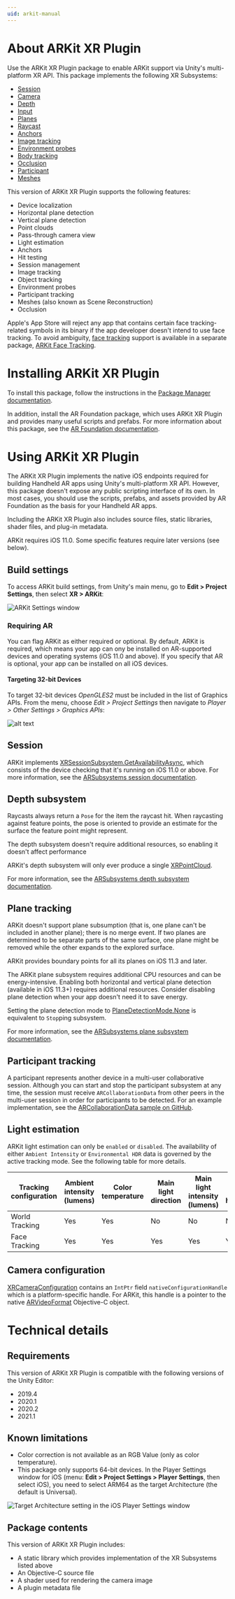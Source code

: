 ```yaml
---
uid: arkit-manual
---
```

# About ARKit XR Plugin

Use the ARKit XR Plugin package to enable ARKit support via Unity's multi-platform XR API. This package implements the following XR Subsystems:

* [Session](xref:arsubsystems-session-subsystem)
* [Camera](xref:arsubsystems-camera-subsystem)
* [Depth](xref:arsubsystems-depth-subsystem)
* [Input](xref:UnityEngine.XR.XRInputSubsystem)
* [Planes](xref:arsubsystems-plane-subsystem)
* [Raycast](xref:arsubsystems-raycast-subsystem)
* [Anchors](xref:arsubsystems-anchor-subsystem)
* [Image tracking](xref:arsubsystems-image-tracking-subsystem)
* [Environment probes](xref:arsubsystems-environment-probe-subsystem)
* [Body tracking](xref:UnityEngine.XR.ARSubsystems.XRHumanBodySubsystem)
* [Occlusion](xref:arsubsystems-occlusion-subsystem)
* [Participant](xref:arsubsystems-participant-subsystem)
* [Meshes](xref:arsubsystems-mesh-subsystem)

This version of ARKit XR Plugin supports the following features:

* Device localization
* Horizontal plane detection
* Vertical plane detection
* Point clouds
* Pass-through camera view
* Light estimation
* Anchors
* Hit testing
* Session management
* Image tracking
* Object tracking
* Environment probes
* Participant tracking
* Meshes (also known as Scene Reconstruction)
* Occlusion

Apple's App Store will reject any app that contains certain face tracking-related symbols in its binary if the app developer doesn't intend to use face tracking. To avoid ambiguity, [face tracking](xref:arsubsystems-face-subsystem) support is available in a separate package, [ARKit Face Tracking](https://docs.unity3d.com/Packages/com.unity.xr.arkit-face-tracking@4.1).

# Installing ARKit XR Plugin

To install this package, follow the instructions in the [Package Manager documentation](https://docs.unity3d.com/Packages/com.unity.package-manager-ui@latest/index.html).

In addition, install the AR Foundation package, which uses ARKit XR Plugin and provides many useful scripts and prefabs. For more information about this package, see the [AR Foundation documentation](https://docs.unity3d.com/Packages/com.unity.xr.arfoundation@latest).

# Using ARKit XR Plugin

The ARKit XR Plugin implements the native iOS endpoints required for building Handheld AR apps using Unity's multi-platform XR API. However, this package doesn't expose any public scripting interface of its own. In most cases, you should use the scripts, prefabs, and assets provided by AR Foundation as the basis for your Handheld AR apps.

Including the ARKit XR Plugin also includes source files, static libraries, shader files, and plug-in metadata.

ARKit requires iOS 11.0. Some specific features require later versions (see below).

## Build settings

To access ARKit build settings, from Unity's main menu, go to **Edit &gt; Project Settings**, then select **XR &gt; ARKit**:

![ARKit Settings window](images/arkitsettings-dialog.png "ARKit Settings window")

### Requiring AR

You can flag ARKit as either required or optional. By default, ARKit is required, which means your app can ony be installed on AR-supported devices and operating systems (iOS 11.0 and above). If you specify that AR is optional, your app can be installed on all iOS devices.

#### Targeting 32-bit Devices

To target 32-bit devices _OpenGLES2_ must be included in the list of Graphics APIs. From the menu, choose _Edit > Project Settings_ then navigate to _Player > Other Settings > Graphics APIs_:

![alt text](images/build-to-32bit-reference.png "ARKitSettings dialog")

## Session

ARKit implements [XRSessionSubsystem.GetAvailabilityAsync](xref:UnityEngine.XR.ARSubsystems.XRSessionSubsystem.GetAvailabilityAsync), which consists of the device checking that it's running on iOS 11.0 or above. For more information, see the [ARSubsystems session documentation](xref:arsubsystems-session-subsystem).

## Depth subsystem

Raycasts always return a `Pose` for the item the raycast hit. When raycasting against feature points, the pose is oriented to provide an estimate for the surface the feature point might represent.

The depth subsystem doesn't require additional resources, so enabling it doesn't affect performance

ARKit's depth subsystem will only ever produce a single [XRPointCloud](xref:UnityEngine.XR.ARSubsystems.XRPointCloud).

For more information, see the [ARSubsystems depth subsystem documentation](xref:arsubsystems-depth-subsystem).

## Plane tracking

ARKit doesn't support plane subsumption (that is, one plane can't be included in another plane); there is no merge event. If two planes are determined to be separate parts of the same surface, one plane might be removed while the other expands to the explored surface.

ARKit provides boundary points for all its planes on iOS 11.3 and later.

The ARKit plane subsystem requires additional CPU resources and can be energy-intensive. Enabling both horizontal and vertical plane detection (available in iOS 11.3+) requires additional resources. Consider disabling plane detection when your app doesn't need it to save energy.

Setting the plane detection mode to [PlaneDetectionMode.None](xref:UnityEngine.XR.ARSubsystems.PlaneDetectionMode.None) is equivalent to `Stop`ping subsystem.

For more information, see the [ARSubsystems plane subsystem documentation](xref:arsubsystems-plane-subsystem).

## Participant tracking

A participant represents another device in a multi-user collaborative session. Although you can start and stop the participant subsystem at any time, the session must receive `ARCollaborationData` from other peers in the multi-user session in order for participants to be detected. For an example implementation, see the [ARCollaborationData sample on GitHub](https://github.com/Unity-Technologies/arfoundation-samples/tree/master/Assets/Scenes/ARCollaborationData).

## Light estimation

ARKit light estimation can only be `enabled` or `disabled`. The availability of either  `Ambient Intensity` or `Environmental HDR` data is governed by the active tracking mode. See the following table for more details.

| Tracking configuration | Ambient intensity (lumens) | Color temperature | Main light direction | Main light intensity (lumens) | Ambient spherical harmonics |
|------------------------|----------------------------|-------------------|----------------------|-------------------------------|-----------------------------|
| World Tracking         | Yes                        | Yes               | No                   | No                            | No                          |
| Face Tracking          | Yes                        | Yes               | Yes                  | Yes                           | Yes                         |

## Camera configuration

[XRCameraConfiguration](xref:UnityEngine.XR.ARSubsystems.XRCameraConfiguration) contains an `IntPtr` field `nativeConfigurationHandle` which is a platform-specific handle. For ARKit, this handle is a pointer to the native [ARVideoFormat](https://developer.apple.com/documentation/arkit/arvideoformat?language=objc) Objective-C object.

# Technical details
## Requirements

This version of ARKit XR Plugin is compatible with the following versions of the Unity Editor:

* 2019.4
* 2020.1
* 2020.2
* 2021.1

## Known limitations

* Color correction is not available as an RGB Value (only as color temperature).
* This package only supports 64-bit devices. In the Player Settings window for iOS (menu: **Edit &gt; Project Settings &gt; Player Settings**, then select iOS), you need to select ARM64 as the target Architecture (the default is Universal).

![Target Architecture setting in the iOS Player Settings window](images/target-architecture.png "Target Architecture setting in the iOS Player Settings window")

## Package contents

This version of ARKit XR Plugin includes:

* A static library which provides implementation of the XR Subsystems listed above
* An Objective-C source file
* A shader used for rendering the camera image
* A plugin metadata file
